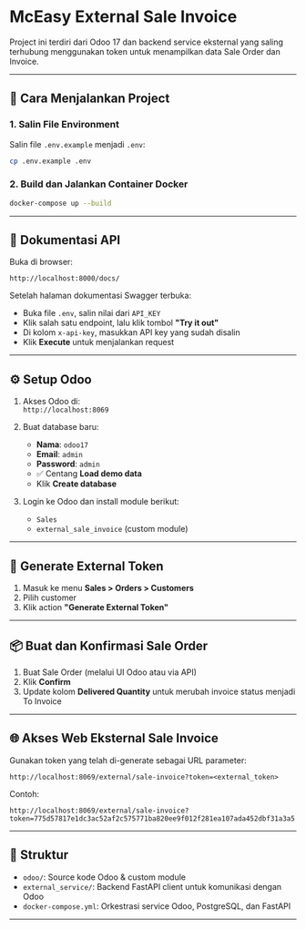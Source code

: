 # McEasy External Sale Invoice

Project ini terdiri dari Odoo 17 dan backend service eksternal yang saling terhubung menggunakan token untuk menampilkan data Sale Order dan Invoice.

---

## 🚀 Cara Menjalankan Project

### 1. Salin File Environment

Salin file `.env.example` menjadi `.env`:

```bash
cp .env.example .env
```

### 2. Build dan Jalankan Container Docker

```bash
docker-compose up --build
```

---

## 📄 Dokumentasi API

Buka di browser:

```
http://localhost:8000/docs/
```
Setelah halaman dokumentasi Swagger terbuka:
- Buka file `.env`, salin nilai dari `API_KEY`
- Klik salah satu endpoint, lalu klik tombol **"Try it out"**
- Di kolom `x-api-key`, masukkan API key yang sudah disalin
- Klik **Execute** untuk menjalankan request


---

## ⚙️ Setup Odoo

1. Akses Odoo di:\
   `http://localhost:8069`
   
2. Buat database baru:

   - **Nama**: `odoo17`
   - **Email**: `admin`
   - **Password**: `admin`
   - ✅ Centang **Load demo data**
   - Klik **Create database**

3. Login ke Odoo dan install module berikut:

   - `Sales`
   - `external_sale_invoice` (custom module)

---

## 🔐 Generate External Token

1. Masuk ke menu **Sales > Orders > Customers**
2. Pilih customer
3. Klik action **"Generate External Token"**

---

## 📦 Buat dan Konfirmasi Sale Order

1. Buat Sale Order (melalui UI Odoo atau via API)
2. Klik **Confirm**
3. Update kolom **Delivered Quantity** untuk merubah invoice status menjadi To Invoice

---

## 🌐 Akses Web Eksternal Sale Invoice

Gunakan token yang telah di-generate sebagai URL parameter:

```
http://localhost:8069/external/sale-invoice?token=<external_token>
```

Contoh:

```
http://localhost:8069/external/sale-invoice?token=775d57817e1dc3ac52af2c575771ba820ee9f012f281ea107ada452dbf31a3a5
```

---

## 🔧 Struktur

- `odoo/`: Source kode Odoo & custom module
- `external_service/`: Backend FastAPI client untuk komunikasi dengan Odoo
- `docker-compose.yml`: Orkestrasi service Odoo, PostgreSQL, dan FastAPI

---
